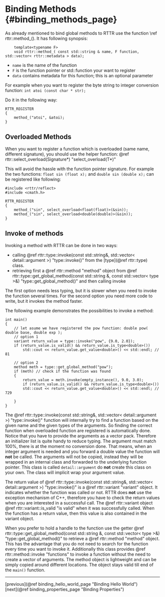 Binding Methods {#binding_methods_page}
===============

As already mentioned to bind global methods to RTTR use the function \ref rttr::method_().
It has following synopsis:
~~~~{.cpp}
    template<typename F>
    void rttr::method_( const std::string & name, F function, std::vector< rttr::metadata > data);
~~~~
- `name` is the name of the function
- `F` is the function pointer or std::function your want to register
- `data` contains metadata for this function; this is an optional parameter

For example when you want to register the byte string to integer conversion function: `int atoi (const char * str);`

Do it in the following way:
~~~~{.cpp}
RTTR_REGISTER
{
    method_("atoi", &atoi);
}
~~~~

Overloaded Methods
------------------
When you want to register a function which is overloaded (same name, different signature),
you should use the helper function: @ref rttr::select_overload<Signature>(Signature*) "select_overload<T>(T*)"

This will avoid the hassle with the function pointer signature.
For example the two functions: `float sin (float x);` and `double sin (double x);` can be registered like following:

~~~~{.cpp}
#include <rttr/reflect>
#include <cmath.h>

RTTR_REGISTER
{
    method_("sin", select_overload<float(float)>(&sin));
    method_("sin", select_overload<double(double)>(&sin));
}
~~~~

Invoke of methods
-----------------
Invoking a method with RTTR can be done in two ways:
- calling @ref rttr::type::invoke(const std::string&, std::vector< detail::argument >) "type::invoke()" from the [type](@ref rttr::type) class.
- retrieving first a @ref rttr::method "method" object from @ref rttr::type::get_global_method(const std::string &, const std::vector< type >&) "type::get_global_method()" and then calling invoke

The first option needs less typing, but it is slower when you need to invoke the function several times.
For the second option you need more code to write, but it invokes the method faster.

The following example demonstrates the possibilities to invoke a method:
~~~~{.cpp}
int main()
{
    // let asume we have registered the pow function: double pow( double base, double exp );
    // option 1
    variant return_value = type::invoke("pow", {9.0, 2.0});
    if (return_value.is_valid() && return_value.is_type<double>())
        std::cout << return_value.get_value<double>() << std::endl; // 81
    
    // option 2
    method meth = type::get_global_method("pow");
    if (meth) // check if the function was found
    {
        return_value = meth.invoke(empty_instance(), 9.0, 3.0);
        if (return_value.is_valid() && return_value.is_type<double>())
        std::cout << return_value.get_value<double>() << std::endl; // 729
        
    }
}
~~~~

The @ref rttr::type::invoke(const std::string&, std::vector< detail::argument >) "type::invoke()" function will internally try 
to find a function based on the given name and the given types of the arguments. 
So finding the correct function when overloaded function are registered is automatically done.
Notice that you have to provide the arguments as a vector pack. Therefore an initializer list is quite handy to reduce typing.
The argument must match 100%, there is at the moment no conversion done. That means, when an integer argument is needed and you forward a double
value the function will **not** be called. The arguments will not be copied, instead they will be wrapped in an internal class and forwarded to the 
underlying function pointer. This class is called `detail::argument` do **not** create this class on your own. The class will implicit wrap your argument value.

The return value of @ref rttr::type::invoke(const std::string&, std::vector< detail::argument >) "type::invoke()" is a @ref rttr::variant "variant" object.
It indicates whether the function was called or not. RTTR does **not** use the exception mechanism of C++, therefore you have to check the return values when you are interested
in a successful call. The @ref rttr::variant object @ref rttr::variant::is_valid "is valid" when it was successfully called. 
When the function has a return value, then this value is also contained in the variant object.

When you prefer to hold a handle to the function use the getter @ref rttr::type::get_global_method(const std::string &, const std::vector< type >&) "type::get_global_method()"
to retrieve a @ref rttr::method "method" object. This has the advantage that you do not need to search for the function every time you want to invoke it.
Additionally this class provides @ref rttr::method::invoke "functions" to invoke a function without the need to create a vector of arguments.
The method object is lightweight and can be simply copied around different locations. The object stays valid till end of the `main()` function.

<hr>

<div class="btn btn-default">[previous](@ref binding_hello_world_page "Binding Hello World")</div><div class="btn btn-default">[next](@ref binding_properties_page "Binding Properties")</div>

